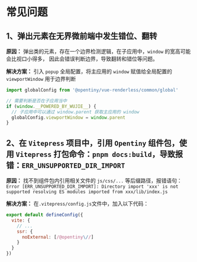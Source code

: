 ﻿# 常见问题

## 1、弹出元素在无界微前端中发生错位、翻转

**原因：** 弹出类的元素，存在一个边界检测逻辑，在子应用中，`window` 的宽高可能会比视口小得多，
因此会错误判断边界，导致翻转和错位等问题。

**解决方案：** 引入 `popup` 全局配置，将主应用的 `window` 赋值给全局配置的 `viewportWindow` 用于边界判断

```js
import globalConfig from '@opentiny/vue-renderless/common/global'

// 需要判断是否在子应用当中
if (window.__POWERED_BY_WUJIE__) {
  // 子应用中可以通过 window.parent 获取主应用的 window
  globalConfig.viewportWindow = window.parent
}
```

## 2、在 `Vitepress` 项目中，引用 `Opentiny` 组件包，使用 `Vitepress` 打包命令：`pnpm docs:build`，导致报错：`ERR_UNSUPPORTED_DIR_IMPORT`

**原因：** 找不到组件包内引用相关文件的 `js/css/...` 等后缀路径，报错语句：`Error [ERR_UNSUPPORTED_DIR_IMPORT]: Directory import 'xxx' is not supported resolving ES modules imported from xxx/lib/index.js`

**解决方案：** 在`.vitepress/config.js`文件中，加入以下代码：

```js
export default defineConfig({
  vite: {
    // ...
    ssr: {
      noExternal: [/@opentiny\//]
    }
  }
})
```
